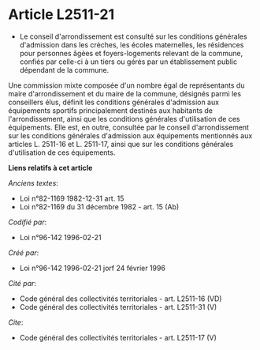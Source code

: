 # Article L2511-21

- Le conseil d'arrondissement est consulté sur les conditions générales d'admission dans les crèches, les écoles maternelles,
les résidences pour personnes âgées et foyers-logements relevant de la commune, confiés par celle-ci à un tiers ou gérés par
un établissement public dépendant de la commune.

Une commission mixte composée d'un nombre égal de représentants du maire d'arrondissement et du maire de la commune, désignés
parmi les conseillers élus, définit les conditions générales d'admission aux équipements sportifs principalement destinés aux
habitants de l'arrondissement, ainsi que les conditions générales d'utilisation de ces équipements. Elle est, en outre,
consultée par le conseil d'arrondissement sur les conditions générales d'admission aux équipements mentionnés aux articles L.
2511-16 et L. 2511-17, ainsi que sur les conditions générales d'utilisation de ces équipements.

**Liens relatifs à cet article**

_Anciens textes_:

  - Loi n°82-1169 1982-12-31 art. 15
  - Loi n°82-1169 du 31 décembre 1982 - art. 15 (Ab)

_Codifié par_:

  - Loi n°96-142 1996-02-21

_Créé par_:

  - Loi n°96-142 1996-02-21 jorf 24 février 1996

_Cité par_:

  - Code général des collectivités territoriales - art. L2511-16 (VD)
  - Code général des collectivités territoriales - art. L2511-31 (V)

_Cite_:

  - Code général des collectivités territoriales - art. L2511-17 (V)
